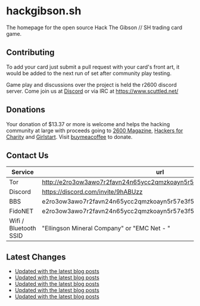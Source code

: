 # hackgibson.sh
The homepage for the open source Hack The Gibson // SH trading card game.


## Contributing

To add your card just submit a pull request with your card's front art, it would be added to the next run of set after community play testing.

Game play and discussions over the project is held the r2600 discord server. Come join us at [Discord](https://discord.com/invite/9hABUzz) or via IRC at https://www.scuttled.net/


## Donations

Your donation of $13.37 or more is welcome and helps the hacking community at large with proceeds going to [2600 Magazine](https://2600.com/), [Hackers for Charity](https://hackersforcharity.org) and [Girlstart](https://girlstart.org).  Visit [buymeacoffee](https://www.buymeacoffee.com/hackgibson.sh) to donate.


## Contact Us

Service | url
-|-
Tor | http://e2ro3ow3awo7r2favn24n65ycc2qmzkoayn5r57e3f56nvjwdcgg32ad.onion
Discord | https://discord.com/invite/9hABUzz
BBS | e2ro3ow3awo7r2favn24n65ycc2qmzkoayn5r57e3f56nvjwdcgg32ad.onion:23
FidoNET | e2ro3ow3awo7r2favn24n65ycc2qmzkoayn5r57e3f56nvjwdcgg32ad.onion:24554
Wifi / Bluetooth SSID | "Ellingson Mineral Company" or "EMC Net - <fidonet address>"

## Latest Changes
<!-- BLOG-POST-LIST:START -->
- [Updated with the latest blog posts](https://github.com/DFW2600/hackgibson.sh/commit/3180a96415fcecf53b1e45f0874aa9e9503305cb)
- [Updated with the latest blog posts](https://github.com/DFW2600/hackgibson.sh/commit/a8624e32cb7f32c8270c984b04f5f60add509e38)
- [Updated with the latest blog posts](https://github.com/DFW2600/hackgibson.sh/commit/5ac8fbc3555614fa3e95448c4ae17914ed6d351e)
- [Updated with the latest blog posts](https://github.com/DFW2600/hackgibson.sh/commit/8daf7a5d6db4c08f2eb25e2fb4c2664ae4b72620)
- [Updated with the latest blog posts](https://github.com/DFW2600/hackgibson.sh/commit/e2e131db5ddd36839063fa3245e2e60982bccfd7)
<!-- BLOG-POST-LIST:END -->
